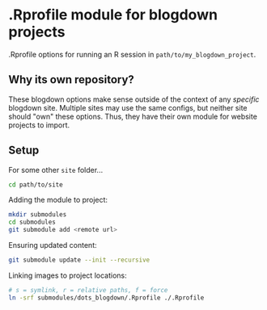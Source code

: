 # .Rprofile module for blogdown projects

.Rprofile options for running an R session in `path/to/my_blogdown_project`.

## Why its own repository?

These blogdown options make sense outside of the context of any _specific_ blogdown site.
Multiple sites may use the same configs, but neither site should "own" these options.
Thus, they have their own module for website projects to import.

## Setup

For some other `site` folder...

```sh
cd path/to/site
```

Adding the module to project:

```sh
mkdir submodules
cd submodules
git submodule add <remote url>
```

Ensuring updated content:

```sh
git submodule update --init --recursive
```

Linking images to project locations:

```sh
# s = symlink, r = relative paths, f = force
ln -srf submodules/dots_blogdown/.Rprofile ./.Rprofile
```
